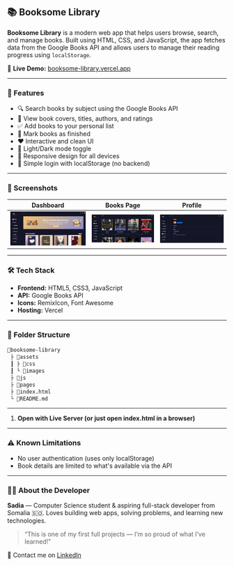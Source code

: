 ## 📚 Booksome Library

**Booksome Library** is a modern web app that helps users browse, search, and manage books. Built using HTML, CSS, and JavaScript, the app fetches data from the Google Books API and allows users to manage their reading progress using `localStorage`.

🔗 **Live Demo:** [booksome-library.vercel.app](https://booksome-library.vercel.app/pages/dashboard.html)

---

### 🚀 Features

* 🔍 Search books by subject using the Google Books API
* 📖 View book covers, titles, authors, and ratings
* ✅ Add books to your personal list
* 📘 Mark books as finished
* ❤️ Interactive and clean UI
* 🌙 Light/Dark mode toggle
* 📱 Responsive design for all devices
* 🧠 Simple login with localStorage (no backend)

---

### 📸 Screenshots

| Dashboard                                        | Books Page                               | Profile                                      |
| ------------------------------------------------ | ---------------------------------------- | -------------------------------------------- |
| ![Dashboard](./assets/images/dashboardscreenshot.jpeg) | ![Books](./assets/images/bookscreenshot.jpeg) | ![Profile](./assets/images/prrofilescreenshot.jpeg) |

---

### 🛠 Tech Stack

* **Frontend:** HTML5, CSS3, JavaScript
* **API:** Google Books API
* **Icons:** RemixIcon, Font Awesome
* **Hosting:** Vercel

---

### 📂 Folder Structure

```
📆booksome-library
 ├ 📁assets
 ┃ ├ 📁css
 ┃ └ 📁images
 ├ 📁js
 ├ 📁pages
 ├ 📄index.html
 └ 📄README.md
```

---



1. **Open with Live Server (or just open index.html in a browser)**

---

### ⚠️ Known Limitations

* No user authentication (uses only localStorage)
* Book details are limited to what's available via the API

---




### 🙇‍♀️ About the Developer


**Sadia** — Computer Science student & aspiring full-stack developer from Somalia 🇸🇴.
Loves building web apps, solving problems, and learning new technologies.

> “This is one of my first full projects — I’m so proud of what I’ve learned!”

📨 Contact me on [LinkedIn](https://www.linkedin.com/in/sadia-mohamoud)
